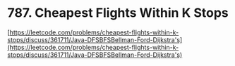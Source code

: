 # 787. Cheapest Flights Within K Stops

[https://leetcode.com/problems/cheapest-flights-within-k-stops/discuss/361711/Java-DFSBFSBellman-Ford-Dijkstra's](https://leetcode.com/problems/cheapest-flights-within-k-stops/discuss/361711/Java-DFSBFSBellman-Ford-Dijkstra's)
